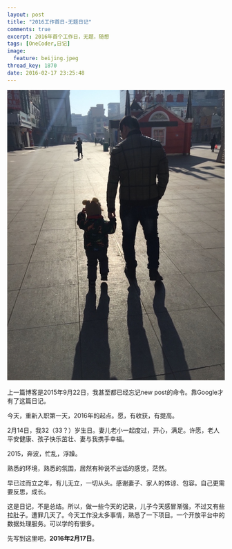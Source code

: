 ```yaml
---
layout: post
title: "2016工作首日-无题日记"
comments: true
excerpt: 2016年首个工作日，无题，随想
tags: [OneCoder,日记]
image:
  feature: beijing.jpeg
thread_key: 1870
date: 2016-02-17 23:25:48
---
```


![](/images/beiying.jpeg)

上一篇博客是2015年9月22日，我甚至都已经忘记new post的命令。靠Google才有了这篇日记。

今天，重新入职第一天，2016年的起点。愿，有收获，有提高。

2月14日，我32（33？）岁生日。妻儿老小一起度过，开心，满足。许愿，老人平安健康、孩子快乐茁壮、妻与我携手幸福。

2015，奔波，忙乱，浮躁。

熟悉的环境，熟悉的氛围，居然有种说不出话的感觉，茫然。

早已过而立之年，有儿无立，一切从头。感谢妻子、家人的体谅、包容。自己更需要反思，成长。

这是日记，不是总结。所以，做一些今天的记录，儿子今天感冒渐强，不过又有些拉肚子。遭罪几天了。今天工作没太多事情，熟悉了一下项目。一个开放平台中的数据处理服务。可以学的有很多。

先写到这里吧，**2016年2月17日**。